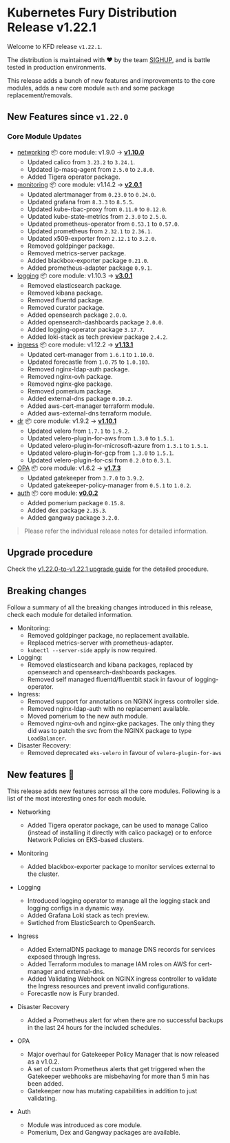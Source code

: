 # Kubernetes Fury Distribution Release v1.22.1

Welcome to KFD release `v1.22.1`.

The distribution is maintained with ❤️ by the team [SIGHUP](https://sighup.io/), and is battle tested in production environments.

This release adds a bunch of new features and improvements to the core modules, adds a new core module `auth` and some package replacement/removals.

## New Features since `v1.22.0`

### Core Module Updates

- [networking](https://github.com/sighupio/fury-kubernetes-networking) 📦 core module: v1.9.0 -> [**v1.10.0**](https://github.com/sighupio/fury-kubernetes-networking/releases/tag/v1.10.0)
  - Updated calico from `3.23.2` to `3.24.1`.
  - Updated ip-masq-agent from `2.5.0` to `2.8.0`.
  - Added Tigera operator package.
- [monitoring](https://github.com/sighupio/fury-kubernetes-monitoring) 📦 core module: v1.14.2 -> [**v2.0.1**](https://github.com/sighupio/fury-kubernetes-monitoring/releases/tag/v2.0.1)
  - Updated alertmanager from `0.23.0` to `0.24.0`.
  - Updated grafana from `8.3.3` to `8.5.5`.
  - Updated kube-rbac-proxy from `0.11.0` to `0.12.0`.
  - Updated kube-state-metrics from `2.3.0` to `2.5.0`.
  - Updated prometheus-operator from `0.53.1` to `0.57.0`.
  - Updated prometheus from `2.32.1` to `2.36.1`.
  - Updated x509-exporter from `2.12.1` to `3.2.0`.
  - Removed goldpinger package.
  - Removed metrics-server package.
  - Added blackbox-exporter package `0.21.0`.
  - Added prometheus-adapter package `0.9.1`.
- [logging](https://github.com/sighupio/fury-kubernetes-logging) 📦 core module: v1.10.3 -> [**v3.0.1**](https://github.com/sighupio/fury-kubernetes-logging/releases/tag/v3.0.1)
  - Removed elasticsearch package.
  - Removed kibana package.
  - Removed fluentd package.
  - Removed curator package.
  - Added opensearch package `2.0.0`.
  - Added opensearch-dashboards package `2.0.0`.
  - Added logging-operator package `3.17.7`.
  - Added loki-stack as tech preview package `2.4.2`.
- [ingress](https://github.com/sighupio/fury-kubernetes-ingress) 📦 core module: v1.12.2 -> [**v1.13.1**](https://github.com/sighupio/fury-kubernetes-ingress/releases/tag/v1.13.1)
  - Updated cert-manager from `1.6.1` to `1.10.0`.
  - Updated forecastle from `1.0.75` to `1.0.103`.
  - Removed nginx-ldap-auth package.
  - Removed nginx-ovh package.
  - Removed nginx-gke package.
  - Removed pomerium package.
  - Added external-dns package `0.10.2`.
  - Added aws-cert-manager terraform module.
  - Added aws-external-dns terraform module.
- [dr](https://github.com/sighupio/fury-kubernetes-dr) 📦 core module: v1.9.2 -> [**v1.10.1**](https://github.com/sighupio/fury-kubernetes-dr/releases/tag/v1.10.1)
  - Updated velero from `1.7.1` to `1.9.2`.
  - Updated velero-plugin-for-aws from `1.3.0` to `1.5.1`.
  - Updated velero-plugin-for-microsoft-azure from `1.3.1` to `1.5.1`.
  - Updated velero-plugin-for-gcp from `1.3.0` to `1.5.1`.
  - Updated velero-plugin-for-csi from `0.2.0` to `0.3.1`.
- [OPA](https://github.com/sighupio/fury-kubernetes-opa) 📦 core module: v1.6.2 -> [**v1.7.3**](https://github.com/sighupio/fury-kubernetes-opa/releases/tag/v1.7.3)
  - Updated gatekeeper from `3.7.0` to `3.9.2`.
  - Updated gatekeeper-policy-manager from `0.5.1` to `1.0.2`.
- [auth](https://github.com/sighupio/fury-kubernetes-auth) 📦 core module: [**v0.0.2**](https://github.com/sighupio/fury-kubernetes-auth/releases/tag/v0.0.2)
  - Added pomerium package `0.15.8`.
  - Added dex package `2.35.3`.
  - Added gangway package `3.2.0`.
  
> Please refer the individual release notes for detailed information.

## Upgrade procedure

Check the [v1.22.0-to-v1.22.1 upgrade guide](../upgrades/v1.22.0-to-v1.22.1.md) for the detailed procedure.

## Breaking changes

Follow a summary of all the breaking changes introduced in this release, check each module for detailed information.

- Monitoring:
  - Removed goldpinger package, no replacement available.
  - Replaced metrics-server with prometheus-adapter.
  - `kubectl --server-side` apply is now required.
- Logging:
  - Removed elasticsearch and kibana packages, replaced by opensearch and opensearch-dashboards packages.
  - Removed self managed fluentd/fluentbit stack in favour of logging-operator.
- Ingress:
  - Removed support for annotations on NGINX ingress controller side.
  - Removed nginx-ldap-auth with no replacement available.
  - Moved pomerium to the new auth module.
  - Removed nginx-ovh and nginx-gke packages. The only thing they did was to patch the svc from the NGINX package to type `LoadBalancer`.
- Disaster Recovery:
  - Removed deprecated `eks-velero` in favour of `velero-plugin-for-aws`

## New features 🌟

This release adds new features acrross all the core modules. Following is a list of the most interesting ones for each module.

- Networking
  - Added Tigera operator package, can be used to manage Calico (instead of installing it directly with calico package) or to enforce Network Policies on EKS-based clusters.

- Monitoring
  - Added blackbox-exporter package to monitor services external to the cluster.
  
- Logging
  - Introduced logging operator to manage all the logging stack and logging configs in a dynamic way.
  - Added Grafana Loki stack as tech preview.
  - Swtiched from ElasticSearch to OpenSearch.

- Ingress
  - Added ExternalDNS package to manage DNS records for services exposed through Ingress.
  - Added Terraform modules to manage IAM roles on AWS for cert-manager and external-dns.
  - Added Validating Webhook on NGINX ingress controller to validate the Ingress resources and prevent invalid configurations.
  - Forecastle now is Fury branded.

- Disaster Recovery
  - Added a Prometheus alert for when there are no successful backups in the last 24 hours for the included schedules.

- OPA
  - Major overhaul for Gatekeeper Policy Manager that is now released as a v1.0.2.
  - A set of custom Prometheus alerts that get triggered when the Gatekeeper webhooks are misbehaving for more than 5 min has been added.
  - Gatekeeper now has mutating capabilities in addition to just validating.

- Auth
  - Module was introduced as core module.
  - Pomerium, Dex and Gangway packages are available.
